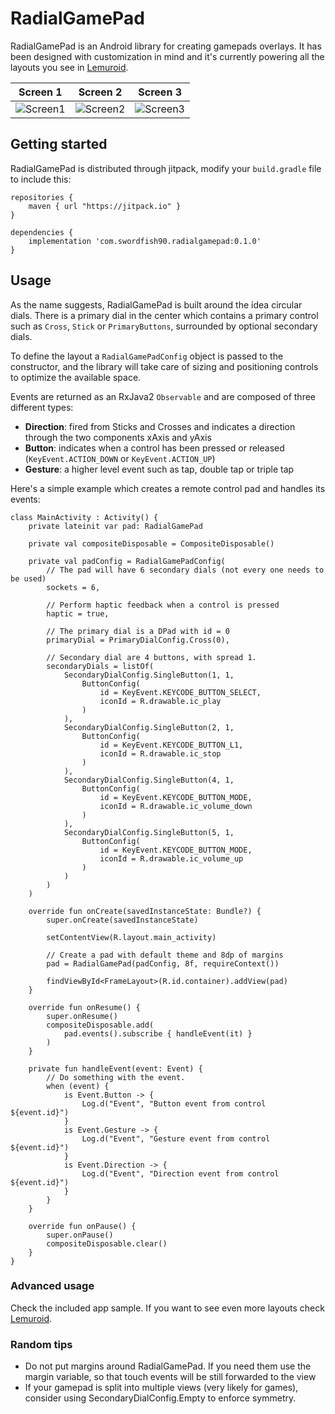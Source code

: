 # RadialGamePad

RadialGamePad is an Android library for creating gamepads overlays. It has been designed with customization in mind and it's currently powering all the layouts you see in [Lemuroid](https://github.com/Swordfish90/Lemuroid).

|Screen 1|Screen 2|Screen 3|
|---|---|---|
|![Screen1](https://github.com/Swordfish90/RadialGamePad/blob/master/screenshots/screen0.png)|![Screen2](https://github.com/Swordfish90/RadialGamePad/blob/master/screenshots/screen1.png)|![Screen3](https://github.com/Swordfish90/RadialGamePad/blob/master/screenshots/screen2.png)|

## Getting started

RadialGamePad is distributed through jitpack, modify your ```build.gradle``` file to include this:

```
repositories {
    maven { url "https://jitpack.io" }
}

dependencies {
    implementation 'com.swordfish90.radialgamepad:0.1.0'
}
```

## Usage

As the name suggests, RadialGamePad is built around the idea circular dials. There is a primary dial in the center which contains a primary control such as ```Cross```, ```Stick``` or ```PrimaryButtons```, surrounded by optional secondary dials.

To define the layout a ```RadialGamePadConfig``` object is passed to the constructor, and the library will take care of sizing and positioning controls to optimize the available space.

Events are returned as an RxJava2 ```Observable``` and are composed of three different types:

* **Direction**: fired from Sticks and Crosses and indicates a direction through the two components xAxis and yAxis
* **Button**: indicates when a control has been pressed or released (```KeyEvent.ACTION_DOWN``` or ```KeyEvent.ACTION_UP```)
* **Gesture**: a higher level event such as tap, double tap or triple tap

Here's a simple example which creates a remote control pad and handles its events:

```
class MainActivity : Activity() {
    private lateinit var pad: RadialGamePad

    private val compositeDisposable = CompositeDisposable()

    private val padConfig = RadialGamePadConfig(
        // The pad will have 6 secondary dials (not every one needs to be used)
        sockets = 6,

        // Perform haptic feedback when a control is pressed
        haptic = true,

        // The primary dial is a DPad with id = 0
        primaryDial = PrimaryDialConfig.Cross(0),

        // Secondary dial are 4 buttons, with spread 1.
        secondaryDials = listOf(
            SecondaryDialConfig.SingleButton(1, 1,
                ButtonConfig(
                    id = KeyEvent.KEYCODE_BUTTON_SELECT,
                    iconId = R.drawable.ic_play
                )
            ),
            SecondaryDialConfig.SingleButton(2, 1,
                ButtonConfig(
                    id = KeyEvent.KEYCODE_BUTTON_L1,
                    iconId = R.drawable.ic_stop
                )
            ),
            SecondaryDialConfig.SingleButton(4, 1,
                ButtonConfig(
                    id = KeyEvent.KEYCODE_BUTTON_MODE,
                    iconId = R.drawable.ic_volume_down
                )
            ),
            SecondaryDialConfig.SingleButton(5, 1,
                ButtonConfig(
                    id = KeyEvent.KEYCODE_BUTTON_MODE,
                    iconId = R.drawable.ic_volume_up
                )
            )
        )
    )

    override fun onCreate(savedInstanceState: Bundle?) {
        super.onCreate(savedInstanceState)

        setContentView(R.layout.main_activity)

        // Create a pad with default theme and 8dp of margins
        pad = RadialGamePad(padConfig, 8f, requireContext())

        findViewById<FrameLayout>(R.id.container).addView(pad)
    }

    override fun onResume() {
        super.onResume()
        compositeDisposable.add(
            pad.events().subscribe { handleEvent(it) }
        )
    }

    private fun handleEvent(event: Event) {
        // Do something with the event.
        when (event) {
            is Event.Button -> {
                Log.d("Event", "Button event from control ${event.id}")
            }
            is Event.Gesture -> {
                Log.d("Event", "Gesture event from control ${event.id}")
            }
            is Event.Direction -> {
                Log.d("Event", "Direction event from control ${event.id}")
            }
        }
    }

    override fun onPause() {
        super.onPause()
        compositeDisposable.clear()
    }
}
```

### Advanced usage

Check the included app sample. If you want to see even more layouts check [Lemuroid](https://github.com/Swordfish90/Lemuroid).

### Random tips
* Do not put margins around RadialGamePad. If you need them use the margin variable, so that touch events will be still forwarded to the view
* If your gamepad is split into multiple views (very likely for games), consider using SecondaryDialConfig.Empty to enforce symmetry.
